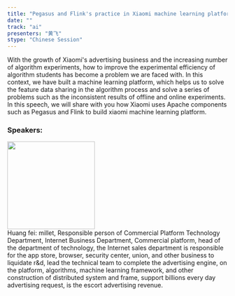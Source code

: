 ```yaml
---
title: "Pegasus and Flink's practice in Xiaomi machine learning platform"
date: "" 
track: "ai"
presenters: "黄飞"
stype: "Chinese Session"
---
```

With the growth of Xiaomi's advertising business and the increasing number of algorithm experiments, how to improve the experimental efficiency of algorithm students has become a problem we are faced with. In this context, we have built a machine learning platform, which helps us to solve the feature data sharing in the algorithm process and solve a series of problems such as the inconsistent results of offline and online experiments. In this speech, we will share with you how Xiaomi uses Apache components such as Pegasus and Flink to build xiaomi machine learning platform.
 ### Speakers: 
 <img src="images/speaker/1125.png" width="200" /><br>Huang fei: millet, Responsible person of Commercial Platform Technology Department, Internet Business Department, Commercial platform, head of the department of technology, the Internet sales department is responsible for the app store, browser, security center, union, and other business to liquidate r&d, lead the technical team to complete the advertising engine, on the platform, algorithms, machine learning framework, and other construction of distributed system and frame, support billions every day advertising request, is the escort advertising revenue.
 
